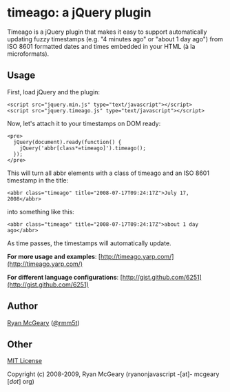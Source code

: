 # timeago: a jQuery plugin

Timeago is a jQuery plugin that makes it easy to support automatically updating
fuzzy timestamps (e.g. "4 minutes ago" or "about 1 day ago") from ISO 8601
formatted dates and times embedded in your HTML (à la microformats).

## Usage

First, load jQuery and the plugin:

    <script src="jquery.min.js" type="text/javascript"></script>
    <script src="jquery.timeago.js" type="text/javascript"></script>

Now, let's attach it to your timestamps on DOM ready:

    <pre>
      jQuery(document).ready(function() {
        jQuery('abbr[class*=timeago]').timeago();
      });
    </pre>

This will turn all abbr elements with a class of timeago and an ISO 8601 timestamp in the title:

    <abbr class="timeago" title="2008-07-17T09:24:17Z">July 17, 2008</abbr>

into something like this:

    <abbr class="timeago" title="2008-07-17T09:24:17Z">about 1 day ago</abbr>

As time passes, the timestamps will automatically update.

**For more usage and examples**: [http://timeago.yarp.com/](http://timeago.yarp.com/)

**For different language configurations**: [http://gist.github.com/6251](http://gist.github.com/6251)

## Author

[Ryan McGeary](http://ryan.mcgeary.org) ([@rmm5t](http://twitter.com/rmm5t))

## Other

[MIT License](http://www.opensource.org/licenses/mit-license.php)

Copyright (c) 2008-2009, Ryan McGeary (ryanonjavascript -[at]- mcgeary [*dot*] org)
